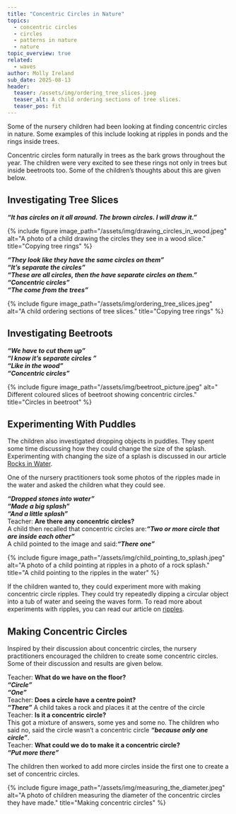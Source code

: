 ```yaml
---
title: "Concentric Circles in Nature"
topics: 
  - concentric circles 
  - circles
  - patterns in nature
  - nature
topic_overview: true
related: 
  - waves
author: Molly Ireland
sub_date: 2025-08-13
header:
  teaser: /assets/img/ordering_tree_slices.jpeg
  teaser_alt: A child ordering sections of tree slices.
  teaser_pos: fit
---
```

Some of the nursery children had been looking at finding concentric circles in nature. Some examples of this include looking at ripples in ponds and the rings inside trees. 

Concentric circles form naturally in trees as the bark grows throughout the year. The children were very excited to see these rings not only in trees but inside beetroots too. Some of the children’s thoughts about this are given below. 

## Investigating Tree Slices
***“It has circles on it all around. The brown circles. I will draw it.”***

{% include figure image_path="/assets/img/drawing_circles_in_wood.jpeg" alt="A photo of a child drawing the circles they see in a wood slice." title="Copying tree rings" %}

***“They look like they have the same circles on them”***
<br>***“It’s separate the circles”***
<br>***“These are all circles, then the have separate circles on them.”***
<br>***“Concentric circles”***
<br>***“The come from the trees”***

{% include figure image_path="/assets/img/ordering_tree_slices.jpeg" alt="A child ordering sections of tree slices." title="Copying tree rings" %}

## Investigating Beetroots
***“We have to cut them up”***
<br> ***“I know it’s separate circles ”***
<br> ***“Like in the wood”***
<br> ***“Concentric circles”***

{% include figure image_path="/assets/img/beetroot_picture.jpeg" alt=" Different coloured slices of beetroot showing concentric circles." title="Circles in beetroot" %}

## Experimenting With Puddles
The children also investigated dropping objects in puddles. They spent some time discussing how they could change the size of the splash. Experimenting with changing the size of a splash is discussed in our article [Rocks in Water]({{site.baseulr}}/articles/rocksinwater). 

One of the nursery practitioners took some photos of the ripples made in the water and asked the children what they could see. 

***“Dropped stones into water”***
<br>***“Made a big splash”***
<br>***“And a little splash”***
<br>Teacher: **Are there any concentric circles?**
<br>A child then recalled that concentric circles are:***“Two or more circle that are inside each other”***
<br>A child pointed to the image and said:***“There one”***

{% include figure image_path="/assets/img/child_pointing_to_splash.jpeg" alt="A photo of a child pointing at ripples in a photo of a rock splash." title="A child pointing to the ripples in the water" %}

If the children wanted to, they could experiment more with making concentric circle ripples. They could try repeatedly dipping a circular object into a tub of water and seeing the waves form. To read more about experiments with ripples, you can read our article on [ripples]({{site.baseurl}}/articles/ripples).

## Making Concentric Circles
Inspired by their discussion about concentric circles, the nursery practitioners encouraged the children to create some concentric circles. Some of their discussion and results are given below. 

Teacher: **What do we have on the floor?**
<br>***“Circle”***
<br>***“One”***
<br>Teacher: **Does a circle have a centre point?**
<br>***“There”*** A child takes a rock and places it at the centre of the circle
<br>Teacher: **Is it a concentric circle?** 
<br>This got a mixture of answers, some yes and some no. The children who said no, said the circle wasn’t a concentric circle ***“because only one circle”***. 
<br> Teacher: **What could we do to make it a concentric circle?**
<br>***“Put more there”***

The children then worked to add more circles inside the first one to create a set of concentric circles. 

{% include figure image_path="/assets/img/measuring_the_diameter.jpeg" alt="A photo of children measuring the diameter of the concentric circles they have made." title="Making concentric circles" %}